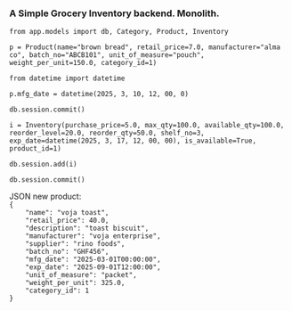 <h3>A Simple Grocery Inventory backend. Monolith.</h3>

<p>

`from app.models import db, Category, Product, Inventory`

`p = Product(name="brown bread", retail_price=7.0, manufacturer="alma co", batch_no="ABCB101", unit_of_measure="pouch", weight_per_unit=150.0, category_id=1)`

`from datetime import datetime`

`p.mfg_date = datetime(2025, 3, 10, 12, 00, 0)`

`db.session.commit()`

`i = Inventory(purchase_price=5.0, max_qty=100.0, available_qty=100.0, reorder_level=20.0, reorder_qty=50.0, shelf_no=3, exp_date=datetime(2025, 3, 17, 12, 00, 00), is_available=True, product_id=1)`

`db.session.add(i)`

`db.session.commit()`

</p>

<p>
JSON new product:
<code>
{
	"name": "voja toast",
	"retail_price": 40.0,
	"description": "toast biscuit",
	"manufacturer": "voja enterprise",
	"supplier": "rino foods",
	"batch_no": "GHF456",
	"mfg_date": "2025-03-01T00:00:00",
	"exp_date": "2025-09-01T12:00:00",
	"unit_of_measure": "packet",
	"weight_per_unit": 325.0,
	"category_id": 1
}
</code>
</p>
